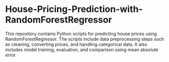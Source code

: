 # House-Pricing-Prediction-with-RandomForestRegressor
This repository contains Python scripts for predicting house prices using RandomForestRegressor. The scripts include data preprocessing steps such as cleaning, converting prices, and handling categorical data. It also includes model training, evaluation, and comparison using mean absolute error. 
